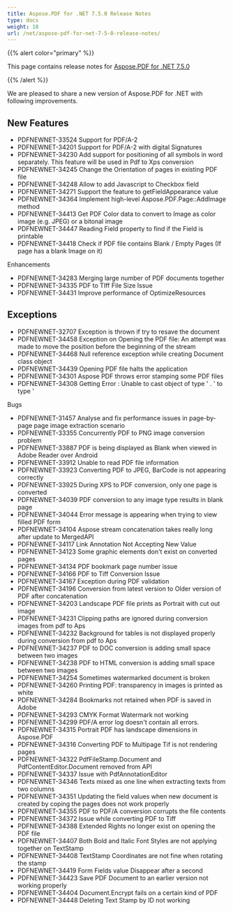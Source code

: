 ```yaml
---
title: Aspose.PDF for .NET 7.5.0 Release Notes
type: docs
weight: 10
url: /net/aspose-pdf-for-net-7-5-0-release-notes/
---
```


{{% alert color="primary" %}} 

This page contains release notes for [Aspose.PDF for .NET 7.5.0](http://www.aspose.com/downloads/pdf/net/new-releases/aspose.pdf-for-.net-7.5.0/)

{{% /alert %}} 

We are pleased to share a new version of Aspose.PDF for .NET with following improvements.
## **New Features**
- PDFNEWNET-33524 Support for PDF/A-2
- PDFNEWNET-34201 Support for PDF/A-2 with digital Signatures
- PDFNEWNET-34230 Add support for positioning of all symbols in word separately. This feature will be used in Pdf to Xps conversion
- PDFNEWNET-34245 Change the Orientation of pages in existing PDF file
- PDFNEWNET-34248 Allow to add Javascript to Checkbox field
- PDFNEWNET-34271 Support the feature to getFieldAppearance value
- PDFNEWNET-34364 Implement high-level Aspose.PDF.Page::AddImage method
- PDFNEWNET-34413 Get PDF Color data to convert to Image as color image (e.g. JPEG) or a bitonal image
- PDFNEWNET-34447 Reading Field property to find if the Field is printable
- PDFNEWNET-34418 Check if PDF file contains Blank / Empty Pages (If page has a blank Image on it)

Enhancements

- PDFNEWNET-34283 Merging large number of PDF documents together
- PDFNEWNET-34335 PDF to TIff File Size Issue
- PDFNEWNET-34431 Improve performance of OptimizeResources
## **Exceptions**
- PDFNEWNET-32707 Exception is thrown if try to resave the document
- PDFNEWNET-34458 Exception on Opening the PDF file: An attempt was made to move the position before the beginning of the stream
- PDFNEWNET-34468 Null reference exception while creating Document class object
- PDFNEWNET-34439 Opening PDF file halts the application
- PDFNEWNET-34301 Aspose PDF throws error stamping some PDF files
- PDFNEWNET-34308 Getting Error : Unable to cast object of type ' . ' to type '

Bugs

- PDFNEWNET-31457 Analyse and fix performance issues in page-by-page page image extraction scenario
- PDFNEWNET-33355 Concurrently PDF to PNG image conversion problem
- PDFNEWNET-33887 PDF is being displayed as Blank when viewed in Adobe Reader over Android
- PDFNEWNET-33912 Unable to read PDF file information
- PDFNEWNET-33923 Converting PDF to JPEG, BarCode is not appearing correctly
- PDFNEWNET-33925 During XPS to PDF conversion, only one page is converted
- PDFNEWNET-34039 PDF conversion to any image type results in blank page
- PDFNEWNET-34044 Error message is appearing when trying to view filled PDF form
- PDFNEWNET-34104 Aspose stream concatenation takes really long after update to MergedAPI
- PDFNEWNET-34117 Link Annotation Not Accepting New Value
- PDFNEWNET-34123 Some graphic elements don't exist on converted pages
- PDFNEWNET-34134 PDF bookmark page number issue
- PDFNEWNET-34166 PDF to Tiff Conversion Issue
- PDFNEWNET-34167 Exception during PDF validation
- PDFNEWNET-34196 Conversion from latest version to Older version of PDF after concatenation
- PDFNEWNET-34203 Landscape PDF file prints as Portrait with cut out image
- PDFNEWNET-34231 Clipping paths are ignored during conversion images from pdf to Aps
- PDFNEWNET-34232 Background for tables is not displayed properly during conversion from pdf to Aps
- PDFNEWNET-34237 PDF to DOC conversion is adding small space between two images
- PDFNEWNET-34238 PDF to HTML conversion is adding small space between two images
- PDFNEWNET-34254 Sometimes watermarked document is broken
- PDFNEWNET-34260 Printing PDF: transparency in images is printed as white
- PDFNEWNET-34284 Bookmarks not retained when PDF is saved in Adobe
- PDFNEWNET-34293 CMYK Format Watermark not working
- PDFNEWNET-34299 PDF/A error log doesn't contain all errors.
- PDFNEWNET-34315 Portrait PDF has landscape dimensions in Aspose.PDF
- PDFNEWNET-34316 Converting PDF to Multipage Tif is not rendering pages
- PDFNEWNET-34322 PdfFileStamp.Document and PdfContentEditor.Document removed from API
- PDFNEWNET-34337 Issue with PdfAnnotationEditor
- PDFNEWNET-34346 Texts mixed as one line when extracting texts from two columns
- PDFNEWNET-34351 Updating the field values when new document is created by coping the pages does not work properly
- PDFNEWNET-34355 PDF to PDF/A conversion corrupts the file contents
- PDFNEWNET-34372 Issue while converting PDF to Tiff
- PDFNEWNET-34388 Extended Rights no longer exist on opening the PDF file
- PDFNEWNET-34407 Both Bold and Italic Font Styles are not applying together on TextStamp
- PDFNEWNET-34408 TextStamp Coordinates are not fine when rotating the stamp
- PDFNEWNET-34419 Form Fields value Disappear after a second
- PDFNEWNET-34423 Save PDF Document to an earlier version not working properly
- PDFNEWNET-34404 Document.Encrypt fails on a certain kind of PDF
- PDFNEWNET-34448 Deleting Text Stamp by ID not working
